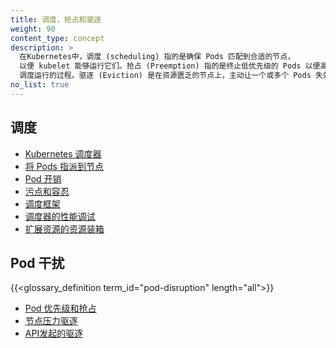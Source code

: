 ```yaml
---
title: 调度，抢占和驱逐
weight: 90
content_type: concept
description: >
  在Kubernetes中，调度 (scheduling) 指的是确保 Pods 匹配到合适的节点，
  以便 kubelet 能够运行它们。抢占 (Preemption) 指的是终止低优先级的 Pods 以便高优先级的 Pods 可以
  调度运行的过程。驱逐 (Eviction) 是在资源匮乏的节点上，主动让一个或多个 Pods 失效的过程。
no_list: true
---
```


<!--
title: "Scheduling, Preemption and Eviction"
weight: 90
content_type: concept
description: >
  In Kubernetes, scheduling refers to making sure that Pods are matched to Nodes
  so that the kubelet can run them. Preemption is the process of terminating
  Pods with lower Priority so that Pods with higher Priority can schedule on
  Nodes. Eviction is the process of proactively terminating one or more Pods on
  resource-starved Nodes.
no_list: true
-->

<!--
In Kubernetes, scheduling refers to making sure that {{<glossary_tooltip text="Pods" term_id="pod">}}
are matched to {{<glossary_tooltip text="Nodes" term_id="node">}} so that the
{{<glossary_tooltip text="kubelet" term_id="kubelet">}} can run them. Preemption
is the process of terminating Pods with lower {{<glossary_tooltip text="Priority" term_id="pod-priority">}}
so that Pods with higher Priority can schedule on Nodes. Eviction is the process
of terminating one or more Pods on Nodes.
-->

<!--
## Scheduling

* [Kubernetes Scheduler](/docs/concepts/scheduling-eviction/kube-scheduler/)
* [Assigning Pods to Nodes](/docs/concepts/scheduling-eviction/assign-pod-node/)
* [Pod Overhead](/docs/concepts/scheduling-eviction/pod-overhead/)
* [Taints and Tolerations](/docs/concepts/scheduling-eviction/taint-and-toleration/)
* [Scheduling Framework](/docs/concepts/scheduling-eviction/scheduling-framework)
* [Scheduler Performance Tuning](/docs/concepts/scheduling-eviction/scheduler-perf-tuning/)
* [Resource Bin Packing for Extended Resources](/docs/concepts/scheduling-eviction/resource-bin-packing/)
-->

## 调度

* [Kubernetes 调度器](/zh-cn/docs/concepts/scheduling-eviction/kube-scheduler/)
* [将 Pods 指派到节点](/zh-cn/docs/concepts/scheduling-eviction/assign-pod-node/)
* [Pod 开销](/zh-cn/docs/concepts/scheduling-eviction/pod-overhead/)
* [污点和容忍](/zh-cn/docs/concepts/scheduling-eviction/taint-and-toleration/)
* [调度框架](/zh-cn/docs/concepts/scheduling-eviction/scheduling-framework)
* [调度器的性能调试](/zh-cn/docs/concepts/scheduling-eviction/scheduler-perf-tuning/)
* [扩展资源的资源装箱](/zh-cn/docs/concepts/scheduling-eviction/resource-bin-packing/)

<!--
## Pod Disruption

{{<glossary_definition term_id="pod-disruption" length="all">}}

* [Pod Priority and Preemption](/docs/concepts/scheduling-eviction/pod-priority-preemption/)
* [Node-pressure Eviction](/docs/concepts/scheduling-eviction/node-pressure-eviction/)
* [API-initiated Eviction](/docs/concepts/scheduling-eviction/api-eviction/)
-->

## Pod 干扰

{{<glossary_definition term_id="pod-disruption" length="all">}}

* [Pod 优先级和抢占](/zh-cn/docs/concepts/scheduling-eviction/pod-priority-preemption/)
* [节点压力驱逐](/zh-cn/docs/concepts/scheduling-eviction/node-pressure-eviction/)
* [API发起的驱逐](/zh-cn/docs/concepts/scheduling-eviction/api-eviction/)
